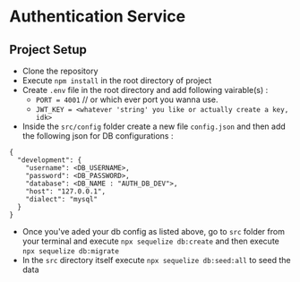 # Authentication Service

## Project Setup

- Clone the repository
- Execute `npm install` in the root directory of project
- Create `.env` file in the root directory and add following vairable(s) :
  - `PORT = 4001` // or which ever port you wanna use.
  - `JWT_KEY = <whatever 'string' you like or actually create a key, idk>`
- Inside the `src/config` folder create a new file `config.json` and then add the following json for DB configurations :

```
{
  "development": {
    "username": <DB_USERNAME>,
    "password": <DB_PASSWORD>,
    "database": <DB_NAME : "AUTH_DB_DEV">,
    "host": "127.0.0.1",
    "dialect": "mysql"
  }
}
```

- Once you've aded your db config as listed above, go to `src` folder from your terminal and execute `npx sequelize db:create` and then execute
  `npx sequelize db:migrate`
- In the `src` directory itself execute `npx sequelize db:seed:all` to seed the data
